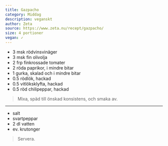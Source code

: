 ```yaml
---
title: Gazpacho
category: Middag
description: veganskt
author: Zeta
source: https://www.zeta.nu/recept/gazpacho/
size: 4 portioner
vegan: ✓
---
```


- 3 msk rödvinsvinäger
- 3 msk fin olivolja
- 2 frp finkrossade tomater
- 2 röda paprikor, i mindre bitar
- 1 gurka, skalad och i mindre bitar
- 0.5 rödlök, hackad
- 0.5 vitlöksklyfta, hackad
- 0.5 röd chilipeppar, hackad

> Mixa, späd till önskad konsistens, och smaka av.

---

- salt
- svartpeppar
- 2 dl vatten
- ev. krutonger

> Servera.

